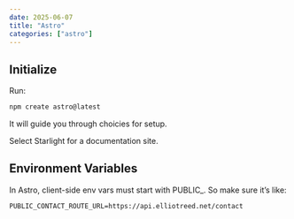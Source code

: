 ```yaml
---
date: 2025-06-07
title: "Astro"
categories: ["astro"]
---
```


## Initialize

Run:

```bash
npm create astro@latest
```

It will guide you through choicies for setup.

Select Starlight for a documentation site.


## Environment Variables

In Astro, client-side env vars must start with PUBLIC_. So make sure it’s like:

```
PUBLIC_CONTACT_ROUTE_URL=https://api.elliotreed.net/contact
```
